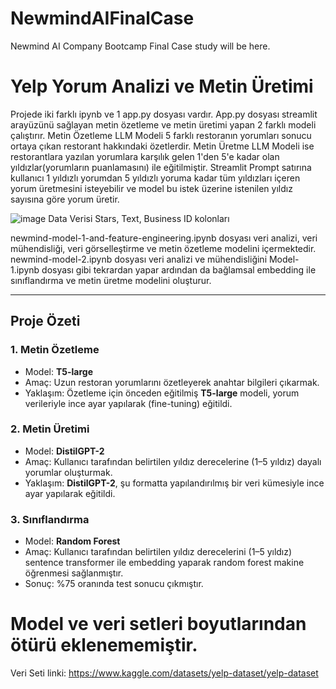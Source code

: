 # NewmindAIFinalCase
Newmind AI Company Bootcamp Final Case study will be here.

# Yelp Yorum Analizi ve Metin Üretimi

Projede iki farklı ipynb ve 1 app.py dosyası vardır. App.py dosyası streamlit arayüzünü sağlayan metin özetleme ve metin üretimi yapan 2 farklı modeli çalıştırır. Metin Özetleme LLM Modeli 5 farklı restoranın yorumları sonucu ortaya çıkan restorant hakkındaki özetlerdir. Metin Üretme LLM Modeli ise restorantlara yazılan yorumlara karşılık gelen 1'den 5'e kadar olan yıldızlar(yorumların puanlamasını) ile eğitilmiştir. Streamlit Prompt satırına kullanıcı 1 yıldızlı yorumdan 5 yıldızlı yoruma kadar tüm yıldızları içeren yorum üretmesini isteyebilir ve model bu istek üzerine istenilen yıldız sayısına göre yorum üretir.

![image](https://github.com/user-attachments/assets/1195edfa-ae22-43aa-9863-a0444c86092b)
Data Verisi Stars, Text, Business ID kolonları

newmind-model-1-and-feature-engineering.ipynb dosyası veri analizi, veri mühendisliği, veri görselleştirme ve metin özetleme modelini içermektedir.
newmind-model-2.ipynb dosyası veri analizi ve mühendisliğini Model-1.ipynb dosyası gibi tekrardan yapar ardından da bağlamsal embedding ile sınıflandırma ve metin üretme modelini oluşturur.

---

## **Proje Özeti**
### 1. **Metin Özetleme**
- Model: **T5-large**
- Amaç: Uzun restoran yorumlarını özetleyerek anahtar bilgileri çıkarmak.
- Yaklaşım: Özetleme için önceden eğitilmiş **T5-large** modeli, yorum verileriyle ince ayar yapılarak (fine-tuning) eğitildi.

### 2. **Metin Üretimi**
- Model: **DistilGPT-2**
- Amaç: Kullanıcı tarafından belirtilen yıldız derecelerine (1–5 yıldız) dayalı yorumlar oluşturmak.
- Yaklaşım: **DistilGPT-2**, şu formatta yapılandırılmış bir veri kümesiyle ince ayar yapılarak eğitildi.

### 3. **Sınıflandırma**
- Model: **Random Forest**
- Amaç: Kullanıcı tarafından belirtilen yıldız derecelerini (1–5 yıldız) sentence transformer ile embedding yaparak random forest makine öğrenmesi sağlanmıştır.
- Sonuç: %75 oranında test sonucu çıkmıştır.

  
# Model ve veri setleri boyutlarından ötürü eklenememiştir.
Veri Seti linki: https://www.kaggle.com/datasets/yelp-dataset/yelp-dataset
